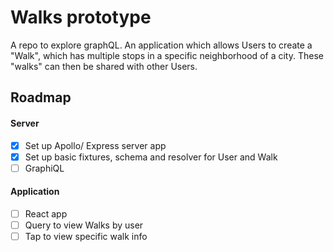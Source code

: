# Walks prototype
A repo to explore graphQL. An application which allows Users to create a "Walk", which has multiple stops in a specific neighborhood of a city. These "walks" can then be shared with other Users.

## Roadmap
#### Server
- [X] Set up Apollo/ Express server app
- [X] Set up basic fixtures, schema and resolver for User and Walk
- [ ] GraphiQL

#### Application
- [ ] React app
- [ ] Query to view Walks by user
- [ ] Tap to view specific walk info